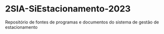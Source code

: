 # 2SIA-SiEstacionamento-2023
Repositório de fontes de programas e documentos do sistema de gestão de estacionamento
